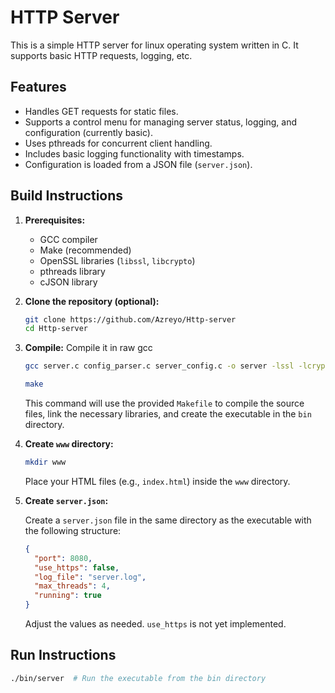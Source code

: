 # HTTP Server

This is a simple HTTP server for linux operating system written in C. It supports basic HTTP requests, logging, etc.

## Features

*   Handles GET requests for static files.
*   Supports a control menu for managing server status, logging, and configuration (currently basic).
*   Uses pthreads for concurrent client handling.
*   Includes basic logging functionality with timestamps.
*   Configuration is loaded from a JSON file (`server.json`).

## Build Instructions

1.  **Prerequisites:**
    *   GCC compiler
    *   Make (recommended)
    *   OpenSSL libraries (`libssl`, `libcrypto`)
    *   pthreads library
    *   cJSON library

2.  **Clone the repository (optional):**

    ```bash
    git clone https://github.com/Azreyo/Http-server  
    cd Http-server       
    ```

3.  **Compile:**
	Compile it in raw gcc
	```bash
	gcc server.c config_parser.c server_config.c -o server -lssl -lcrypto -lpthread -pthread -lcjson -lcjson -I/usr/include/cjson
	```


    ```bash
    make
    ```

    This command will use the provided `Makefile` to compile the source files, link the necessary libraries, and create the executable in the `bin` directory.

4.  **Create `www` directory:**

    ```bash
    mkdir www
    ```

    Place your HTML files (e.g., `index.html`) inside the `www` directory.

5.  **Create `server.json`:**

    Create a `server.json` file in the same directory as the executable with the following structure:

    ```json
    {
      "port": 8080,
      "use_https": false,
      "log_file": "server.log",
      "max_threads": 4,
      "running": true
    }
    ```

    Adjust the values as needed.  `use_https` is not yet implemented.

## Run Instructions

```bash
./bin/server  # Run the executable from the bin directory
